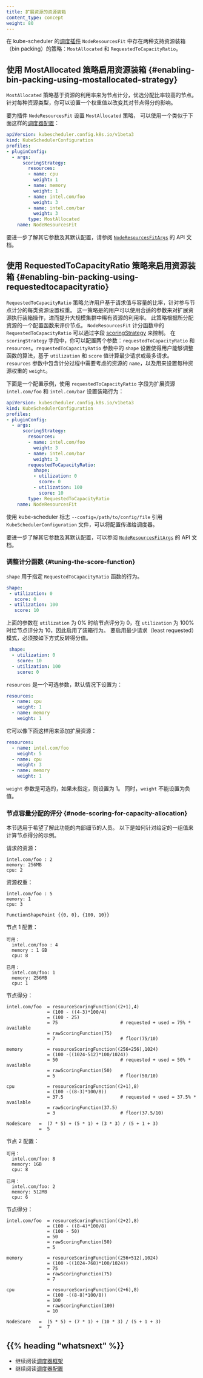 ```yaml
---
title: 扩展资源的资源装箱
content_type: concept
weight: 80
---
```

<!--
---
reviewers:
- bsalamat
- k82cn
- ahg-g
title: Resource Bin Packing for Extended Resources
content_type: concept
weight: 80
---
-->

<!-- overview -->

<!--
In the [scheduling-plugin](/docs/reference/scheduling/config/#scheduling-plugins)  `NodeResourcesFit` of kube-scheduler, there are two 
scoring strategies that support the bin packing of resources: `MostAllocated` and `RequestedToCapacityRatio`.
-->
在 kube-scheduler 的[调度插件](/zh-cn/docs/reference/scheduling/config/#scheduling-plugins)
`NodeResourcesFit` 中存在两种支持资源装箱（bin packing）的策略：`MostAllocated` 和
`RequestedToCapacityRatio`。

<!-- body -->

<!--
## Enabling bin packing using MostAllocated strategy

The `MostAllocated` strategy scores the nodes based on the utilization of resources, favoring the ones with higher allocation.
For each resource type, you can set a weight to modify its influence in the node score.

To set the `MostAllocated` strategy for the `NodeResourcesFit` plugin, use a
[scheduler configuration](/docs/reference/scheduling/config) similar to the following:
-->
## 使用 MostAllocated 策略启用资源装箱   {#enabling-bin-packing-using-mostallocated-strategy}

`MostAllocated` 策略基于资源的利用率来为节点计分，优选分配比率较高的节点。
针对每种资源类型，你可以设置一个权重值以改变其对节点得分的影响。

要为插件 `NodeResourcesFit` 设置 `MostAllocated` 策略，
可以使用一个类似于下面这样的[调度器配置](/zh-cn/docs/reference/scheduling/config/)：

```yaml
apiVersion: kubescheduler.config.k8s.io/v1beta3
kind: KubeSchedulerConfiguration
profiles:
- pluginConfig:
  - args:
      scoringStrategy:
        resources:
        - name: cpu
          weight: 1
        - name: memory
          weight: 1
        - name: intel.com/foo
          weight: 3
        - name: intel.com/bar
          weight: 3
        type: MostAllocated
    name: NodeResourcesFit
```

<!--
To learn more about other parameters and their default configuration, see the API documentation for 
[`NodeResourcesFitArgs`](/docs/reference/config-api/kube-scheduler-config.v1beta3/#kubescheduler-config-k8s-io-v1beta3-NodeResourcesFitArgs).
-->
要进一步了解其它参数及其默认配置，请参阅
[`NodeResourcesFitArgs`](/zh-cn/docs/reference/config-api/kube-scheduler-config.v1beta3/#kubescheduler-config-k8s-io-v1beta3-NodeResourcesFitArgs)
的 API 文档。

<!--
## Enabling bin packing using RequestedToCapacityRatio

The `RequestedToCapacityRatio` strategy allows the users to specify the resources along with weights for
each resource to score nodes based on the request to capacity ratio. This
allows users to bin pack extended resources by using appropriate parameters
to improve the utilization of scarce resources in large clusters. It favors nodes according to a
configured function of the allocated resources. The behavior of the `RequestedToCapacityRatio` in
the `NodeResourcesFit` score function can be controlled by the
[scoringStrategy](/docs/reference/config-api/kube-scheduler-config.v1beta3/#kubescheduler-config-k8s-io-v1beta3-ScoringStrategy) field.
Within the `scoringStrategy` field, you can configure two parameters: `requestedToCapacityRatio` and
`resources`. The `shape` in `requestedToCapacityRatio` 
parameter allows the user to tune the function as least requested or most 
requested based on `utilization` and `score` values.  The `resources` parameter 
consists of `name` of the resource to be considered during scoring and `weight` 
specify the weight of each resource.
-->
## 使用 RequestedToCapacityRatio 策略来启用资源装箱 {#enabling-bin-packing-using-requestedtocapacityratio}

`RequestedToCapacityRatio` 策略允许用户基于请求值与容量的比率，针对参与节点计分的每类资源设置权重。
这一策略是的用户可以使用合适的参数来对扩展资源执行装箱操作，进而提升大规模集群中稀有资源的利用率。
此策略根据所分配资源的一个配置函数来评价节点。
`NodeResourcesFit` 计分函数中的 `RequestedToCapacityRatio` 可以通过字段
[scoringStrategy](/zh-cn/docs/reference/config-api/kube-scheduler-config.v1beta3/#kubescheduler-config-k8s-io-v1beta3-ScoringStrategy)
来控制。
在 `scoringStrategy` 字段中，你可以配置两个参数：`requestedToCapacityRatio`
和 `resources`。`requestedToCapacityRatio` 参数中的 `shape`
设置使得用户能够调整函数的算法，基于 `utilization` 和 `score` 值计算最少请求或最多请求。
`resources` 参数中包含计分过程中需要考虑的资源的 `name`，以及用来设置每种资源权重的 `weight`。

<!--
Below is an example configuration that sets
the bin packing behavior for extended resources `intel.com/foo` and `intel.com/bar`
using the `requestedToCapacityRatio` field.
-->
下面是一个配置示例，使用 `requestedToCapacityRatio` 字段为扩展资源 `intel.com/foo`
和 `intel.com/bar` 设置装箱行为：

```yaml
apiVersion: kubescheduler.config.k8s.io/v1beta3
kind: KubeSchedulerConfiguration
profiles:
- pluginConfig:
  - args:
      scoringStrategy:
        resources:
        - name: intel.com/foo
          weight: 3
        - name: intel.com/bar
          weight: 3
        requestedToCapacityRatio:
          shape:
          - utilization: 0
            score: 0
          - utilization: 100
            score: 10
        type: RequestedToCapacityRatio
    name: NodeResourcesFit
```

<!--
Referencing the `KubeSchedulerConfiguration` file with the kube-scheduler 
flag `--config=/path/to/config/file` will pass the configuration to the 
scheduler.
-->
使用 kube-scheduler 标志 `--config=/path/to/config/file` 
引用 `KubeSchedulerConfiguration` 文件，可以将配置传递给调度器。

<!--
To learn more about other parameters and their default configuration, see the API documentation for 
[`NodeResourcesFitArgs`](/docs/reference/config-api/kube-scheduler-config.v1beta3/#kubescheduler-config-k8s-io-v1beta3-NodeResourcesFitArgs).
-->
要进一步了解其它参数及其默认配置，可以参阅
[`NodeResourcesFitArgs`](/zh-cn/docs/reference/config-api/kube-scheduler-config.v1beta3/#kubescheduler-config-k8s-io-v1beta3-NodeResourcesFitArgs)
的 API 文档。

<!--
### Tuning the score function

`shape` is used to specify the behavior of the `RequestedToCapacityRatio` function.
-->
### 调整计分函数    {#tuning-the-score-function}

`shape` 用于指定 `RequestedToCapacityRatio` 函数的行为。

```yaml
shape:
 - utilization: 0
   score: 0
 - utilization: 100
   score: 10
```

<!--
The above arguments give the node a `score` of 0 if `utilization` is 0% and 10 for
`utilization` 100%, thus enabling bin packing behavior. To enable least
requested the score value must be reversed as follows.
-->
上面的参数在 `utilization` 为 0% 时给节点评分为 0，在 `utilization` 为
100% 时给节点评分为 10，因此启用了装箱行为。
要启用最少请求（least requested）模式，必须按如下方式反转得分值。

```yaml
 shape:
  - utilization: 0
    score: 10
  - utilization: 100
    score: 0
```

<!--
`resources` is an optional parameter which by defaults is set to:
-->
`resources` 是一个可选参数，默认情况下设置为：

``` yaml
resources:
  - name: cpu
    weight: 1
  - name: memory
    weight: 1
```

<!--
It can be used to add extended resources as follows:
-->
它可以像下面这样用来添加扩展资源：

```yaml
resources:
  - name: intel.com/foo
    weight: 5
  - name: cpu
    weight: 3
  - name: memory
    weight: 1
```

<!--
The `weight` parameter is optional and is set to 1 if not specified. Also, the
`weight` cannot be set to a negative value.
-->
`weight` 参数是可选的，如果未指定，则设置为 1。
同时，`weight` 不能设置为负值。

<!--
### Node scoring for capacity allocation

This section is intended for those who want to understand the internal details
of this feature.
Below is an example of how the node score is calculated for a given set of values.
-->
### 节点容量分配的评分   {#node-scoring-for-capacity-allocation}

本节适用于希望了解此功能的内部细节的人员。
以下是如何针对给定的一组值来计算节点得分的示例。

<!--
Requested resources:
-->
请求的资源：

```
intel.com/foo : 2
memory: 256MB
cpu: 2
```

<!--
Resource weights:
-->
资源权重：

```
intel.com/foo : 5
memory: 1
cpu: 3
```

```
FunctionShapePoint {{0, 0}, {100, 10}}
```

<!--
Node 1 spec:
-->
节点 1 配置：

```
可用：
  intel.com/foo : 4
  memory : 1 GB
  cpu: 8

已用：
  intel.com/foo: 1
  memory: 256MB
  cpu: 1
```

<!--
Node score:
-->
节点得分：

```
intel.com/foo  = resourceScoringFunction((2+1),4)
               = (100 - ((4-3)*100/4)
               = (100 - 25)
               = 75                       # requested + used = 75% * available
               = rawScoringFunction(75) 
               = 7                        # floor(75/10) 

memory         = resourceScoringFunction((256+256),1024)
               = (100 -((1024-512)*100/1024))
               = 50                       # requested + used = 50% * available
               = rawScoringFunction(50)
               = 5                        # floor(50/10)

cpu            = resourceScoringFunction((2+1),8)
               = (100 -((8-3)*100/8))
               = 37.5                     # requested + used = 37.5% * available
               = rawScoringFunction(37.5)
               = 3                        # floor(37.5/10)

NodeScore   =  (7 * 5) + (5 * 1) + (3 * 3) / (5 + 1 + 3)
            =  5
```

<!--
Node 2 spec:
-->
节点 2 配置：

```
可用：
  intel.com/foo: 8
  memory: 1GB
  cpu: 8

已用：
  intel.com/foo: 2
  memory: 512MB
  cpu: 6
```

<!--
Node score:
-->
节点得分：

```
intel.com/foo  = resourceScoringFunction((2+2),8)
               = (100 - ((8-4)*100/8)
               = (100 - 50)
               = 50
               = rawScoringFunction(50)
               = 5

memory         = resourceScoringFunction((256+512),1024)
               = (100 -((1024-768)*100/1024))
               = 75
               = rawScoringFunction(75)
               = 7

cpu            = resourceScoringFunction((2+6),8)
               = (100 -((8-8)*100/8))
               = 100
               = rawScoringFunction(100)
               = 10

NodeScore   =  (5 * 5) + (7 * 1) + (10 * 3) / (5 + 1 + 3)
            =  7
```

## {{% heading "whatsnext" %}}

<!--
- Read more about the [scheduling framework](/docs/concepts/scheduling-eviction/scheduling-framework/)
- Read more about [scheduler configuration](/docs/reference/scheduling/config/)
-->
- 继续阅读[调度器框架](/zh-cn/docs/concepts/scheduling-eviction/scheduling-framework/)
- 继续阅读[调度器配置](/zh-cn/docs/reference/scheduling/config/)

